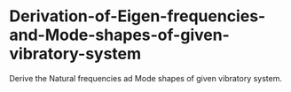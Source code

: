 # Derivation-of-Eigen-frequencies-and-Mode-shapes-of-given-vibratory-system
Derive the Natural frequencies ad Mode shapes of given vibratory system.

